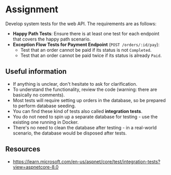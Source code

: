 # Assignment

Develop system tests for the web API. The requirements are as follows:

- **Happy Path Tests**: Ensure there is at least one test for each endpoint that covers the happy path scenario.
- **Exception Flow Tests for Payment Endpoint** (`POST /orders/:id/pay`):
    - Test that an order cannot be paid if its status is not `Completed`.
    - Test that an order cannot be paid twice if its status is already `Paid`.

## Useful information

- If anything is unclear, don't hesitate to ask for clarification.
- To understand the functionality, review the code (warning: there are basically no comments).
- Most tests will require setting up orders in the database, so be prepared to perform database seeding.
- You can find these kind of tests also called **integration tests**.
- You do not need to spin up a separate database for testing - use the existing one running in Docker.
- There's no need to clean the database after testing - in a real-world scenario, the database would be disposed after tests.

## Resources

- https://learn.microsoft.com/en-us/aspnet/core/test/integration-tests?view=aspnetcore-8.0
